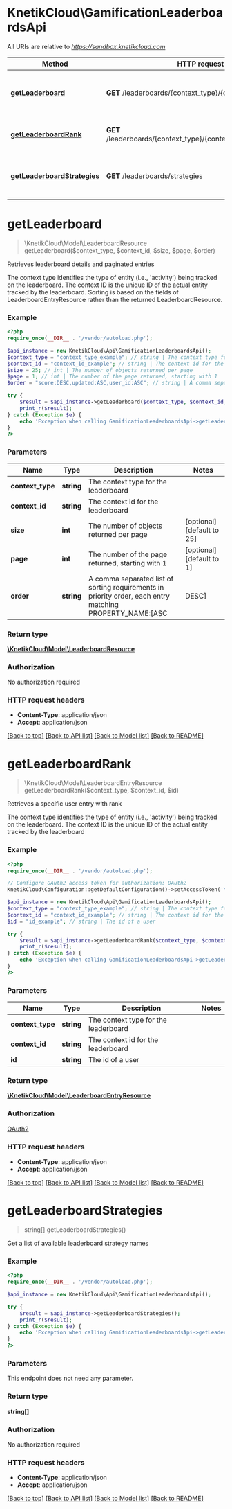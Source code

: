 # KnetikCloud\GamificationLeaderboardsApi

All URIs are relative to *https://sandbox.knetikcloud.com*

Method | HTTP request | Description
------------- | ------------- | -------------
[**getLeaderboard**](GamificationLeaderboardsApi.md#getLeaderboard) | **GET** /leaderboards/{context_type}/{context_id} | Retrieves leaderboard details and paginated entries
[**getLeaderboardRank**](GamificationLeaderboardsApi.md#getLeaderboardRank) | **GET** /leaderboards/{context_type}/{context_id}/users/{id}/rank | Retrieves a specific user entry with rank
[**getLeaderboardStrategies**](GamificationLeaderboardsApi.md#getLeaderboardStrategies) | **GET** /leaderboards/strategies | Get a list of available leaderboard strategy names


# **getLeaderboard**
> \KnetikCloud\Model\LeaderboardResource getLeaderboard($context_type, $context_id, $size, $page, $order)

Retrieves leaderboard details and paginated entries

The context type identifies the type of entity (i.e., 'activity') being tracked on the leaderboard. The context ID is the unique ID of the actual entity tracked by the leaderboard. Sorting is based on the fields of LeaderboardEntryResource rather than the returned LeaderboardResource.

### Example
```php
<?php
require_once(__DIR__ . '/vendor/autoload.php');

$api_instance = new KnetikCloud\Api\GamificationLeaderboardsApi();
$context_type = "context_type_example"; // string | The context type for the leaderboard
$context_id = "context_id_example"; // string | The context id for the leaderboard
$size = 25; // int | The number of objects returned per page
$page = 1; // int | The number of the page returned, starting with 1
$order = "score:DESC,updated:ASC,user_id:ASC"; // string | A comma separated list of sorting requirements in priority order, each entry matching PROPERTY_NAME:[ASC|DESC]

try {
    $result = $api_instance->getLeaderboard($context_type, $context_id, $size, $page, $order);
    print_r($result);
} catch (Exception $e) {
    echo 'Exception when calling GamificationLeaderboardsApi->getLeaderboard: ', $e->getMessage(), PHP_EOL;
}
?>
```

### Parameters

Name | Type | Description  | Notes
------------- | ------------- | ------------- | -------------
 **context_type** | **string**| The context type for the leaderboard |
 **context_id** | **string**| The context id for the leaderboard |
 **size** | **int**| The number of objects returned per page | [optional] [default to 25]
 **page** | **int**| The number of the page returned, starting with 1 | [optional] [default to 1]
 **order** | **string**| A comma separated list of sorting requirements in priority order, each entry matching PROPERTY_NAME:[ASC|DESC] | [optional] [default to score:DESC,updated:ASC,user_id:ASC]

### Return type

[**\KnetikCloud\Model\LeaderboardResource**](../Model/LeaderboardResource.md)

### Authorization

No authorization required

### HTTP request headers

 - **Content-Type**: application/json
 - **Accept**: application/json

[[Back to top]](#) [[Back to API list]](../../README.md#documentation-for-api-endpoints) [[Back to Model list]](../../README.md#documentation-for-models) [[Back to README]](../../README.md)

# **getLeaderboardRank**
> \KnetikCloud\Model\LeaderboardEntryResource getLeaderboardRank($context_type, $context_id, $id)

Retrieves a specific user entry with rank

The context type identifies the type of entity (i.e., 'activity') being tracked on the leaderboard. The context ID is the unique ID of the actual entity tracked by the leaderboard

### Example
```php
<?php
require_once(__DIR__ . '/vendor/autoload.php');

// Configure OAuth2 access token for authorization: OAuth2
KnetikCloud\Configuration::getDefaultConfiguration()->setAccessToken('YOUR_ACCESS_TOKEN');

$api_instance = new KnetikCloud\Api\GamificationLeaderboardsApi();
$context_type = "context_type_example"; // string | The context type for the leaderboard
$context_id = "context_id_example"; // string | The context id for the leaderboard
$id = "id_example"; // string | The id of a user

try {
    $result = $api_instance->getLeaderboardRank($context_type, $context_id, $id);
    print_r($result);
} catch (Exception $e) {
    echo 'Exception when calling GamificationLeaderboardsApi->getLeaderboardRank: ', $e->getMessage(), PHP_EOL;
}
?>
```

### Parameters

Name | Type | Description  | Notes
------------- | ------------- | ------------- | -------------
 **context_type** | **string**| The context type for the leaderboard |
 **context_id** | **string**| The context id for the leaderboard |
 **id** | **string**| The id of a user |

### Return type

[**\KnetikCloud\Model\LeaderboardEntryResource**](../Model/LeaderboardEntryResource.md)

### Authorization

[OAuth2](../../README.md#OAuth2)

### HTTP request headers

 - **Content-Type**: application/json
 - **Accept**: application/json

[[Back to top]](#) [[Back to API list]](../../README.md#documentation-for-api-endpoints) [[Back to Model list]](../../README.md#documentation-for-models) [[Back to README]](../../README.md)

# **getLeaderboardStrategies**
> string[] getLeaderboardStrategies()

Get a list of available leaderboard strategy names

### Example
```php
<?php
require_once(__DIR__ . '/vendor/autoload.php');

$api_instance = new KnetikCloud\Api\GamificationLeaderboardsApi();

try {
    $result = $api_instance->getLeaderboardStrategies();
    print_r($result);
} catch (Exception $e) {
    echo 'Exception when calling GamificationLeaderboardsApi->getLeaderboardStrategies: ', $e->getMessage(), PHP_EOL;
}
?>
```

### Parameters
This endpoint does not need any parameter.

### Return type

**string[]**

### Authorization

No authorization required

### HTTP request headers

 - **Content-Type**: application/json
 - **Accept**: application/json

[[Back to top]](#) [[Back to API list]](../../README.md#documentation-for-api-endpoints) [[Back to Model list]](../../README.md#documentation-for-models) [[Back to README]](../../README.md)

